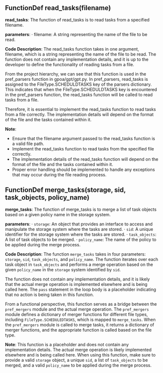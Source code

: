 ## FunctionDef read_tasks(filename)
 **read\_tasks**: The function of read\_tasks is to read tasks from a specified filename.

**parameters**:
· filename: A string representing the name of the file to be read.

**Code Description**:
The read\_tasks function takes in one argument, filename, which is a string representing the name of the file to be read. The function does not contain any implementation details, and it is up to the developer to define the functionality of reading tasks from a file.

From the project hierarchy, we can see that this function is used in the pref\_parsers function in gpoa/gpt/gpt.py. In pref\_parsers, read\_tasks is assigned to the FileType.SCHEDULDTASKS key of the parsers dictionary. This indicates that when the FileType.SCHEDULDTASKS key is encountered in the pref\_parsers function, the read\_tasks function will be called to read tasks from a file.

Therefore, it is essential to implement the read\_tasks function to read tasks from a file correctly. The implementation details will depend on the format of the file and the tasks contained within it.

**Note**:

* Ensure that the filename argument passed to the read\_tasks function is a valid file path.
* Implement the read\_tasks function to read tasks from the specified file correctly.
* The implementation details of the read\_tasks function will depend on the format of the file and the tasks contained within it.
* Proper error handling should be implemented to handle any exceptions that may occur during the file reading process.
## FunctionDef merge_tasks(storage, sid, task_objects, policy_name)
 **merge\_tasks**: The function of merge\_tasks is to merge a list of task objects based on a given policy name in the storage system.

**parameters**:
· `storage`: An object that provides an interface to access and manipulate the storage system where the tasks are stored.
· `sid`: A unique identifier for the storage system where the tasks are stored.
· `task_objects`: A list of task objects to be merged.
· `policy_name`: The name of the policy to be applied during the merge process.

**Code Description**:
The function `merge_tasks` takes in four parameters: `storage`, `sid`, `task_objects`, and `policy_name`. The function iterates over each task object in `task_objects` and performs a merge operation based on the given `policy_name` in the `storage` system identified by `sid`.

The function does not contain any implementation details, and it is likely that the actual merge operation is implemented elsewhere and is being called here. The `pass` statement in the loop body is a placeholder indicating that no action is being taken in this function.

From a functional perspective, this function serves as a bridge between the `pref_mergers` module and the actual merge operation. The `pref_mergers` module defines a dictionary of merger functions for different file types, including `FileType.SCHEDULEDTASKS`, which is mapped to `merge_tasks`. When the `pref_mergers` module is called to merge tasks, it returns a dictionary of merger functions, and the appropriate function is called based on the file type.

**Note**:
This function is a placeholder and does not contain any implementation details. The actual merge operation is likely implemented elsewhere and is being called here. When using this function, make sure to provide a valid `storage` object, a unique `sid`, a list of `task_objects` to be merged, and a valid `policy_name` to be applied during the merge process.
